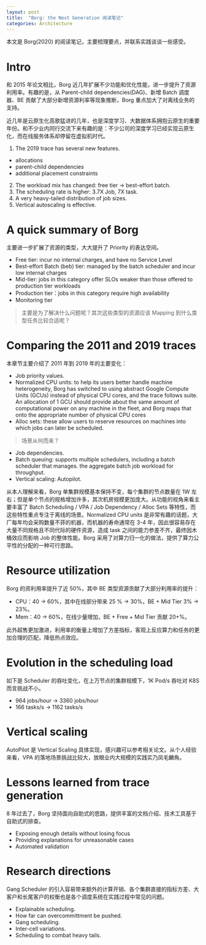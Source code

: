 ```yaml
---
layout: post
title:  "Borg: the Next Generation 阅读笔记"
categories: Architecture
---
```


本文是 Borg(2020) 的阅读笔记，主要梳理要点，并联系实践谈谈一些感受。

# Intro

和 2015 年论文相比，Borg 近几年扩展不少功能和优化性能，进一步提升了资源利用率。有趣的是，从 Parent-child dependencies(DAG)、新增 Batch 调度器、BE 贡献了大部分新增资源利率等现象推断，Borg 重点加大了对离线业务的支持。

近几年是云原生化高歌猛进的几年，也是深度学习、大数据体系拥抱云原生的重要年份。和不少业内同行交流下来有趣的是：不少公司的深度学习已经实现云原生化，而在线服务体系却停留在虚拟机时代。

1. The 2019 trace has several new features.
  - allocations
  - parent-child dependencies
  - additional placement constraints
2. The workload mix has changed: free tier -> best-effort batch.
3. The scheduling rate is higher: 3.7X Job, 7X task.
4. A very heavy-tailed distribution of job sizes.
5. Vertical autoscaling is effective.

# A quick summary of Borg


主要进一步扩展了资源的类型，大大提升了 Priority 的表达空间。

- Free tier: incur no internal charges, and have no Service Level
- Best-effort Batch (beb) tier: managed by the batch scheduler and incur low internal charges
- Mid-tier: jobs in this category offer SLOs weaker than those offered to production tier workloads
- Production tier：jobs in this category require high availability
- Monitoring tier

> 主要是为了解决什么问题呢？其次这些类型的资源应该 Mapping 到什么类型任务比较合适呢？

# Comparing the 2011 and 2019 traces

本章节主要介绍了 2011 年到 2019 年的主要变化：

- Job priority values.
- Normalized CPU units: to help its users better handle machine heterogeneity, Borg has switched to using abstract Google Compute Units (GCUs) instead of physical CPU cores, and the trace follows suite. An allocation of 1 GCU should provide about the same amount of computational power on any machine in the fleet, and Borg maps that onto the appropriate number of physical CPU cores
- Alloc sets: these allow users to reserve resources on machines into which jobs can later be scheduled.

>  场景从何而来？

- Job dependencies.
- Batch queuing: supports multiple schedulers, including a batch scheduler that manages.
the aggregate batch job workload for throughput.
- Vertical scaling: Autopilot.

从本人理解来看，Borg 单集群规模基本保持不变，每个集群的节点数量在 1W 左右；但是单个节点的规格增加许多，其次机房规模更加庞大。从功能的视角来看主要丰富了 Batch Scheduling / VPA / Job Dependency / Alloc Sets 等特性，而这些特性重点专注于离线的场景。Normalized CPU units 是非常有趣的话题，大厂每年均会采购数量不菲的机器，而机器的寿命通常在 3-4 年，因此很容易存在大量不同规格且不同代际的硬件资源，造成 task 之间的能力参差不齐，最终因木桶效应而影响 Job 的整体性能。Borg 采用了对算力归一化的做法，提供了算力公平性的分配的一种可行思路。

# Resource utilization

Borg 的资利用率提升了近 50%，其中 BE 类型资源贡献了大部分利用率的提升：

- CPU：40 -> 60%，其中在线部分带来 25 % -> 30%，BE + Mid Tier 3% -> 23%。
- Mem：40 -> 60%，在线少量增加，BE + Free + Mid Tier 贡献 20+%。

此外超售更加激进，利用率的衡量上增加了方差指标，客观上反应算力和任务的更加合理的匹配，降低热点效应。

# Evolution in the scheduling load

如下是 Scheduler 的吞吐变化，在上万节点的集群规模下，1K Pod/s 吞吐对 K8S 而言挑战不小。

- 964 jobs/hour -> 3360 jobs/hour
- 166 tasks/s -> 1162 tasks/s

# Vertical scaling

AutoPilot 是 Vertical Scaling 具体实现，感兴趣可以参考相关论文。从个人经验来看，VPA 的落地场景挑战比较大，放眼业内大规模的实践实乃凤毛麟角。

# Lessons learned from trace generation

8 年过去了，Borg 坚持面向自助式的思路，提供丰富的文档介绍、技术工具基于自助式的排查。

- Exposing enough details without losing focus
- Providing explanations for unreasonable cases
- Automated validation

# Research directions

Gang Scheduler 的引入容易带来额外的计算开销、各个集群直接的指标方差、大客户和长尾客户的权衡也是各个调度系统在实践过程中常见的问题。

- Explainable scheduling.
- How far can overcommittment be pushed.
- Gang scheduling.
- Inter-cell variations.
- Scheduling to combat heavy tails.